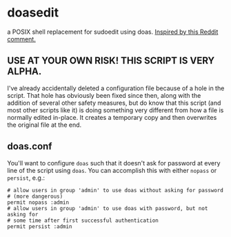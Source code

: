 # doasedit
a POSIX shell replacement for sudoedit using doas.
[Inspired by this Reddit comment.](https://www.reddit.com/r/linux/comments/l6y7nv/is_doas_a_good_alternative_to_sudo/gl4hs42?utm_source=share&utm_medium=web2x&context=3)

## USE AT YOUR OWN RISK! THIS SCRIPT IS VERY ALPHA.
I've already accidentally deleted a configuration file because of a hole in the
script. That hole has obviously been fixed since then, along with the addition
of several other safety measures, but do know that this script (and most other
scripts like it) is doing something very different from how a file is normally
edited in-place. It creates a temporary copy and then overwrites the original
file at the end.

## doas.conf

You'll want to configure `doas` such that it doesn't ask for password at every
line of the script using `doas`. You can accomplish this with either `nopass`
or `persist`, e.g.:
```
# allow users in group 'admin' to use doas without asking for password 
# (more dangerous)
permit nopass :admin
# allow users in group 'admin' to use doas with password, but not asking for
# some time after first successful authentication
permit persist :admin
```
